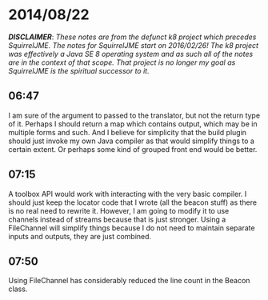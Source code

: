 # 2014/08/22

***DISCLAIMER***: _These notes are from the defunct k8 project which_
_precedes SquirrelJME. The notes for SquirrelJME start on 2016/02/26!_
_The k8 project was effectively a Java SE 8 operating system and as such_
_all of the notes are in the context of that scope. That project is no_
_longer my goal as SquirrelJME is the spiritual successor to it._

## 06:47

I am sure of the argument to passed to the translator, but not the return type
of it. Perhaps I should return a map which contains output, which may be in
multiple forms and such. And I believe for simplicity that the build plugin
should just invoke my own Java compiler as that would simplify things to a
certain extent. Or perhaps some kind of grouped front end would be better.

## 07:15

A toolbox API would work with interacting with the very basic compiler. I
should just keep the locator code that I wrote (all the beacon stuff) as there
is no real need to rewrite it. However, I am going to modify it to use
channels instead of streams because that is just stronger. Using a FileChannel
will simplify things because I do not need to maintain separate inputs and
outputs, they are just combined.

## 07:50

Using FileChannel has considerably reduced the line count in the Beacon class.

